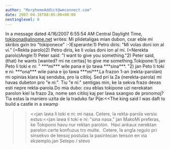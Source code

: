 ```yaml
---
author: "MorphemeAddict@wmconnect.com"
date: 2007-04-16T08:05:00+00:00
nestinglevel: 0
---
```

In a message dated 4/16/2007 6:55:54 AM Central Daylight Time, [tokipona@alinome.net](mailto://tokipona@alinome.net) writes:
Mi plidetaligas mian dubon, cxar eble mi skribis gxin tro "tokiponece" :-)Esperante:1) Petro diris: "Mi volas doni ion al vi." (=Rekta parolo)2) Petro diris, ke li volas doni ion al mi. (=Nerekta parolo)Angle:1) Peter said: "I want to give you something."2) Peter said, (that) he wants \[wanted? mi ne certas\] to give me something.Tokipone:1) jan Peto li toki e ni: " \*\*\*mi\*\*\* wile pana e ijo tawa \*\*\*sina\*\*\*. "2) jan Peto li toki e ni: \*\*\*ona\*\*\* wile pana e ijo tawa \*\*\*mi\*\*\*.La frazon 1-an (rekta-parolan) mi opinias klara kaj senduba, pro la citiloj. Sed pri la 2a (nerekta-parola) mi havas dubeton pro "e ni:". Tiu "e ni:" sentigas min, ke la sekva frazo devas esti nepre rekta-parola.Do mia dubo: cxu eblas tokipone uzi nerekatan parolon kiel la frazo 2a, nome sen citiloj kaj per lawa sxangxo de pronomoj? Tia estas la maniero uzita de la traduko far Pije:<<The king said I was daft to build a castle in a swamp
>><<jan lawa li toki e ni: mi nasa.
>>Cetere, la rekta-parola versio estus:<<jan lawa li toki e ni: "sina nasa."
>>jan MakoMi preferas, ke Tokipono havu nur rektan parolon.  Havi ankaux nerektan parolon certe konfuzus tro multe.  Cetere, la angla regulo pri sinsekvo de tensoj postulas la pasintecan tenson en via ekzemplo.jan Setepo / stevo